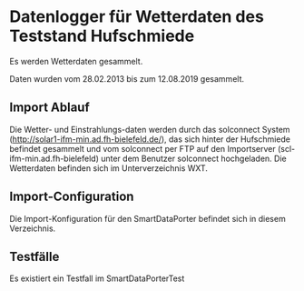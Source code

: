 # Datenlogger für Wetterdaten des Teststand Hufschmiede
Es werden Wetterdaten gesammelt.

Daten wurden vom 28.02.2013 bis zum 12.08.2019 gesammelt.

## Import Ablauf
Die Wetter- und Einstrahlungs-daten werden durch das solconnect System
(http://solar1-ifm-min.ad.fh-bielefeld.de/), das sich hinter der Hufschmiede
befindet gesammelt und vom solconnect per FTP auf den Importserver (scl-ifm-min.ad.fh-bielefeld) 
unter dem Benutzer solconnect hochgeladen.
Die Wetterdaten befinden sich im Unterverzeichnis WXT.

## Import-Configuration

Die Import-Konfiguration für den SmartDataPorter befindet sich in diesem Verzeichnis.

## Testfälle

Es existiert ein Testfall im SmartDataPorterTest